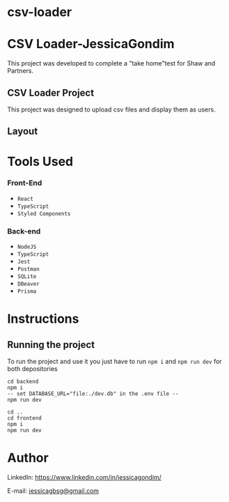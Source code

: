 # csv-loader

# CSV Loader-JessicaGondim
 
 This project was developed to complete a "take home"test for Shaw and Partners.
 
 
## CSV Loader Project

This project was designed to upload csv files and display them as users.


## Layout

# Tools Used

### Front-End
* ``React`` 
* ``TypeScript`` 
* ``Styled Components``

### Back-end
* ``NodeJS`` 
* ``TypeScript``
* ``Jest``
* ``Postman`` 
* ``SQLite``
* ``DBeaver``
* ``Prisma``



# Instructions

## Running the project

To run the project and use it you just have to run `npm i` and `npm run dev` for both depositories

```
cd backend
npm i
-- set DATABASE_URL="file:./dev.db" in the .env file --
npm run dev

cd ..
cd frontend
npm i
npm run dev
```


# Author
LinkedIn:
https://www.linkedin.com/in/jessicagondim/

E-mail:
jessicagbsg@gmail.com
